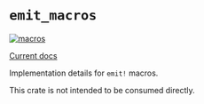 # `emit_macros`

[![macros](https://github.com/emit-rs/emit/actions/workflows/macros.yml/badge.svg)](https://github.com/emit-rs/emit/actions/workflows/macros.yml)

[Current docs](https://docs.rs/emit_macros/0.11.9/emit_macros/index.html)

Implementation details for `emit!` macros.

This crate is not intended to be consumed directly.
